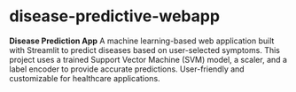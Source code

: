 # disease-predictive-webapp
**Disease Prediction App**   A machine learning-based web application built with Streamlit to predict diseases based on user-selected symptoms. This project uses a trained Support Vector Machine (SVM) model, a scaler, and a label encoder to provide accurate predictions. User-friendly and customizable for healthcare applications.
